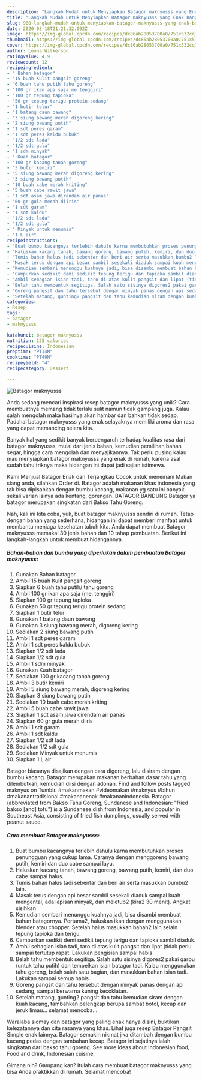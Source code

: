 ```yaml
---
description: "Langkah Mudah untuk Menyiapkan Batagor maknyusss yang Enak Banget"
title: "Langkah Mudah untuk Menyiapkan Batagor maknyusss yang Enak Banget"
slug: 980-langkah-mudah-untuk-menyiapkan-batagor-maknyusss-yang-enak-banget
date: 2020-08-18T21:21:32.092Z
image: https://img-global.cpcdn.com/recipes/dc86ab28053700a0/751x532cq70/batagor-maknyusss-foto-resep-utama.jpg
thumbnail: https://img-global.cpcdn.com/recipes/dc86ab28053700a0/751x532cq70/batagor-maknyusss-foto-resep-utama.jpg
cover: https://img-global.cpcdn.com/recipes/dc86ab28053700a0/751x532cq70/batagor-maknyusss-foto-resep-utama.jpg
author: Leona Wilkerson
ratingvalue: 4.9
reviewcount: 12
recipeingredient:
- " Bahan batagor"
- "15 buah Kulit pangsit goreng"
- "6 buah tahu putih tahu goreng"
- "100 gr ikan apa saja me tenggiri"
- "100 gr tepung tapioka"
- "50 gr tepung terigu protein sedang"
- "1 butir telur"
- "1 batang daun bawang"
- "3 siung bawang merah digoreng kering"
- "2 siung bawang putih"
- "1 sdt peres garam"
- "1 sdt peres kaldu bubuk"
- "1/2 sdt lada"
- "1/2 sdt gula"
- "1 sdm minyak"
- " Kuah batagor"
- "100 gr kacang tanah goreng"
- "3 butir kemiri"
- "5 siung bawang merah digoreng kering"
- "3 siung bawang putih"
- "10 buah cabe merah kriting"
- "5 buah cabe rawit jawa"
- "1 sdt asam jawa direndam air panas"
- "60 gr gula merah diiris"
- "1 sdt garam"
- "1 sdt kaldu"
- "1/2 sdt lada"
- "1/2 sdt gula"
- " Minyak untuk menumis"
- "1 L air"
recipeinstructions:
- "Buat bumbu kacangnya terlebih dahulu karna membutuhkan proses penungguan yang cukup lama. Caranya dengan menggoreng bawang putih, kemiri dan duo cabe sampai layu."
- "Haluskan kacang tanah, bawang goreng, bawang putih, kemiri, dan duo cabe sampai halus."
- "Tumis bahan halus tadi sebentar dan beri air serta masukkan bumbu2 lain."
- "Masak terus dengan api besar sambil sesekali diaduk sampai kuah mengental, ada lapisan minyak, dan meletup2 (kira2 30 menit). Angkat sisihkan"
- "Kemudian sembari menunggu kuahnya jadi, bisa disambi membuat bahan batagornya. Pertama2, haluskan ikan dengan menggunakan blender atau chopper. Setelah halus masukkan bahan2 lain selain tepung tapioka dan terigu."
- "Campurkan sedikit demi sedikit tepung terigu dan tapioka sambil diaduk."
- "Ambil sebagian isian tadi, taro di atas kulit pangsit dan lipat (tidak perlu sampai tertutup rapat. Lakukan pengisian sampai habis"
- "Belah tahu membentuk segitiga. Salah satu sisinya digores2 pakai garpu (untuk tahu putih) dan tempelkan isian batagor tadi. Kalau menggunakan tahu goreng, belah salah satu bagian, dan masukkan bahan isian tadi. Lakukan sampai semua habis"
- "Goreng pangsit dan tahu tersebut dengan minyak panas dengan api sedang, sampai berwarna kuning kecoklatan."
- "Setelah matang, gunting2 pangsit dan tahu kemudian siram dengan kuah kacang, tambahkan pelengkap berupa sambat botol, kecap dan jeruk limau... selamat mencoba..."
categories:
- Resep
tags:
- batagor
- maknyusss

katakunci: batagor maknyusss 
nutrition: 155 calories
recipecuisine: Indonesian
preptime: "PT14M"
cooktime: "PT49M"
recipeyield: "4"
recipecategory: Dessert

---
```



![Batagor maknyusss](https://img-global.cpcdn.com/recipes/dc86ab28053700a0/751x532cq70/batagor-maknyusss-foto-resep-utama.jpg)

Anda sedang mencari inspirasi resep batagor maknyusss yang unik? Cara membuatnya memang tidak terlalu sulit namun tidak gampang juga. Kalau salah mengolah maka hasilnya akan hambar dan bahkan tidak sedap. Padahal batagor maknyusss yang enak selayaknya memiliki aroma dan rasa yang dapat memancing selera kita.

Banyak hal yang sedikit banyak berpengaruh terhadap kualitas rasa dari batagor maknyusss, mulai dari jenis bahan, kemudian pemilihan bahan segar, hingga cara mengolah dan menyajikannya. Tak perlu pusing kalau mau menyiapkan batagor maknyusss yang enak di rumah, karena asal sudah tahu triknya maka hidangan ini dapat jadi sajian istimewa.

Kami Menjual Batagor Enak dan Terjangkau Cocok untuk menemani Makan siang anda, silahkan Order di. Batagor adalah makanan khas indonesia yang tak bisa dipisahkan dengan bumbu kacang, makanan yg satu ini banyak sekali varian isinya ada kentang, gorengan. BATAGOR BANDUNG Batagor ya batagor merupakan singkatan dari Bakso Tahu Goreng.


Nah, kali ini kita coba, yuk, buat batagor maknyusss sendiri di rumah. Tetap dengan bahan yang sederhana, hidangan ini dapat memberi manfaat untuk membantu menjaga kesehatan tubuh kita. Anda dapat membuat Batagor maknyusss memakai 30 jenis bahan dan 10 tahap pembuatan. Berikut ini langkah-langkah untuk membuat hidangannya.

<!--inarticleads1-->

##### Bahan-bahan dan bumbu yang diperlukan dalam pembuatan Batagor maknyusss:

1. Gunakan  Bahan batagor
1. Ambil 15 buah Kulit pangsit goreng
1. Siapkan 6 buah tahu putih/ tahu goreng
1. Ambil 100 gr ikan apa saja (me: tenggiri)
1. Siapkan 100 gr tepung tapioka
1. Gunakan 50 gr tepung terigu protein sedang
1. Siapkan 1 butir telur
1. Gunakan 1 batang daun bawang
1. Gunakan 3 siung bawang merah, digoreng kering
1. Sediakan 2 siung bawang putih
1. Ambil 1 sdt peres garam
1. Ambil 1 sdt peres kaldu bubuk
1. Siapkan 1/2 sdt lada
1. Siapkan 1/2 sdt gula
1. Ambil 1 sdm minyak
1. Gunakan  Kuah batagor
1. Sediakan 100 gr kacang tanah goreng
1. Ambil 3 butir kemiri
1. Ambil 5 siung bawang merah, digoreng kering
1. Siapkan 3 siung bawang putih
1. Sediakan 10 buah cabe merah kriting
1. Ambil 5 buah cabe rawit jawa
1. Siapkan 1 sdt asam jawa direndam air panas
1. Siapkan 60 gr gula merah diiris
1. Ambil 1 sdt garam
1. Ambil 1 sdt kaldu
1. Siapkan 1/2 sdt lada
1. Sediakan 1/2 sdt gula
1. Sediakan  Minyak untuk menumis
1. Siapkan 1 L air


Batagor biasanya disajikan dengan cara digoreng, lalu disiram dengan bumbu kacang. Batagor merupakan makanan berbahan dasar tahu yang dilembutkan, kemudian diisi dengan adonan. Find and follow posts tagged maknyus on Tumblr. #makanmakan #videomakan #maknyus #bihun #makanantradisional #makananenak #makananindonesia. Batagor (abbreviated from Bakso Tahu Goreng, Sundanese and Indonesian: &#34;fried bakso [and] tofu&#34;) is a Sundanese dish from Indonesia, and popular in Southeast Asia, consisting of fried fish dumplings, usually served with peanut sauce. 

<!--inarticleads2-->

##### Cara membuat Batagor maknyusss:

1. Buat bumbu kacangnya terlebih dahulu karna membutuhkan proses penungguan yang cukup lama. Caranya dengan menggoreng bawang putih, kemiri dan duo cabe sampai layu.
1. Haluskan kacang tanah, bawang goreng, bawang putih, kemiri, dan duo cabe sampai halus.
1. Tumis bahan halus tadi sebentar dan beri air serta masukkan bumbu2 lain.
1. Masak terus dengan api besar sambil sesekali diaduk sampai kuah mengental, ada lapisan minyak, dan meletup2 (kira2 30 menit). Angkat sisihkan
1. Kemudian sembari menunggu kuahnya jadi, bisa disambi membuat bahan batagornya. Pertama2, haluskan ikan dengan menggunakan blender atau chopper. Setelah halus masukkan bahan2 lain selain tepung tapioka dan terigu.
1. Campurkan sedikit demi sedikit tepung terigu dan tapioka sambil diaduk.
1. Ambil sebagian isian tadi, taro di atas kulit pangsit dan lipat (tidak perlu sampai tertutup rapat. Lakukan pengisian sampai habis
1. Belah tahu membentuk segitiga. Salah satu sisinya digores2 pakai garpu (untuk tahu putih) dan tempelkan isian batagor tadi. Kalau menggunakan tahu goreng, belah salah satu bagian, dan masukkan bahan isian tadi. Lakukan sampai semua habis
1. Goreng pangsit dan tahu tersebut dengan minyak panas dengan api sedang, sampai berwarna kuning kecoklatan.
1. Setelah matang, gunting2 pangsit dan tahu kemudian siram dengan kuah kacang, tambahkan pelengkap berupa sambat botol, kecap dan jeruk limau... selamat mencoba...


Waralaba siomay dan batagor yang paling enak hanya disini, buktikan kelezatannya dan cita rasanya yang khas. Lihat juga resep Batagor Pangsit Simple enak lainnya. Batagor semakin nikmat jika ditambah dengan bumbu kacang pedas dengan tambahan kecap. Batagor ini sejatinya ialah singkatan dari bakso tahu goreng. See more ideas about Indonesian food, Food and drink, Indonesian cuisine. 

Gimana nih? Gampang kan? Itulah cara membuat batagor maknyusss yang bisa Anda praktikkan di rumah. Selamat mencoba!
